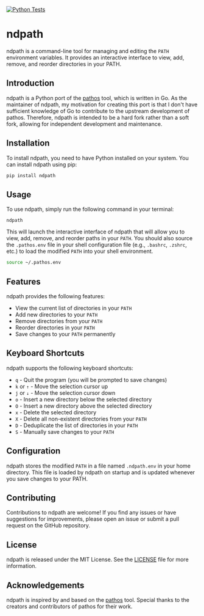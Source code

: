 [![Python Tests](https://github.com/MohamedElashri/ndpath/actions/workflows/tests.yml/badge.svg?branch=main)](https://github.com/MohamedElashri/ndpath/actions/workflows/tests.yml)

# ndpath

ndpath is a command-line tool for managing and editing the `PATH` environment variables. It provides an interactive interface to view, add, remove, and reorder directories in your PATH.

## Introduction

ndpath is a Python port of the [pathos](https://github.com/chip/pathos) tool, which is written in Go. As the maintainer of ndpath, my motivation for creating this port is that I don't have sufficient knowledge of Go to contribute to the upstream development of pathos. Therefore, ndpath is intended to be a hard fork rather than a soft fork, allowing for independent development and maintenance.

## Installation

To install ndpath, you need to have Python installed on your system. You can install ndpath using pip:

```bash
pip install ndpath
```

## Usage

To use ndpath, simply run the following command in your terminal:


```
ndpath
```

This will launch the interactive interface of ndpath that will allow you to view, add, remove, and reorder paths in your `PATH`. You should also source the `.pathos.env` file in your shell configuration file (e.g., `.bashrc`, `.zshrc`, etc.) to load the modified `PATH` into your shell environment.

```bash
source ~/.pathos.env
```

## Features

ndpath provides the following features:

- View the current list of directories in your `PATH`
- Add new directories to your `PATH`
- Remove directories from your `PATH`
- Reorder directories in your `PATH`
- Save changes to your `PATH` permanently

## Keyboard Shortcuts

ndpath supports the following keyboard shortcuts:

- `q` - Quit the program (you will be prompted to save changes)
- `k` or `↑` - Move the selection cursor up
- `j` or `↓` - Move the selection cursor down
- `o` - Insert a new directory below the selected directory
- `O` - Insert a new directory above the selected directory
- `x` - Delete the selected directory
- `X` - Delete all non-existent directories from your `PATH`
- `D` - Deduplicate the list of directories in your `PATH`
- `S` - Manually save changes to your `PATH`

## Configuration

ndpath stores the modified `PATH` in a file named `.ndpath.env` in your home directory.
 This file is loaded by ndpath on startup and is updated whenever you save changes to your PATH.

## Contributing

Contributions to ndpath are welcome! If you find any issues or have suggestions for improvements, please open an issue or submit a pull request on the GitHub repository.

## License

ndpath is released under the MIT License. See the [LICENSE](LICENSE) file for more information.

## Acknowledgements

ndpath is inspired by and based on the [pathos](https://github.com/chip/pathos) tool. Special thanks to the creators and contributors of pathos for their work.
